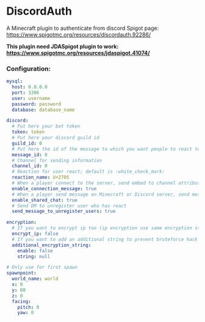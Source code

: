 # DiscordAuth
A Minecraft plugin to authenticate from discord
Spigot page: https://www.spigotmc.org/resources/discordauth.92286/

**This plugin need JDASpigot plugin to work: https://www.spigotmc.org/resources/jdaspigot.41074/**

### Configuration:

```yaml
mysql:
  host: 0.0.0.0
  port: 3306
  user: username
  password: password
  database: database_name

discord:
  # Put here your bot token
  token: token
  # Put here your discord guild id
  guild_id: 0
  # Put here the id of the message to which you want people to react to access the server
  message_id: 0
  # Channel for sending information
  channel_id: 0
  # Reaction for user react; default is :white_check_mark:
  reaction_name: U+2705
  # When a player connect to the server, send embed to channel attribute to "channel_id"
  enable_connection_message: true
  # When a player send message on Minecraft or Discord server, send message on Discord or Minecraft server respectively
  enable_shared_chat: true
  # Send DM to unregister user who has react
  send_message_to_unregister_users: true

encryption:
  # If you want to encrypt ip too (ip encryption use same encryption string)
  encrypt_ip: false
  # If you want to add an additional string to prevent bruteforce hack (if you change it after there is passwords, You will not be able to log in!)
  additional_encryption_string:
    enable: false
    string: null

# Only use for first spawn
spawnpoint:
  world_name: world
  x: 0
  y: 80
  z: 0
  facing:
    pitch: 0
    yaw: 0
```
